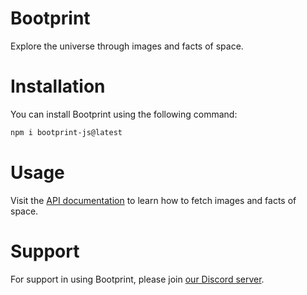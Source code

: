 # Bootprint
Explore the universe through images and facts of space.

# Installation
You can install Bootprint using the following command:
```bash
npm i bootprint-js@latest
```

# Usage
Visit the [API documentation](https://bootprint.space/) to learn how to fetch images and facts of space.

# Support
For support in using Bootprint, please join [our Discord server](https://discord.gg/nxR5YN6R9q).